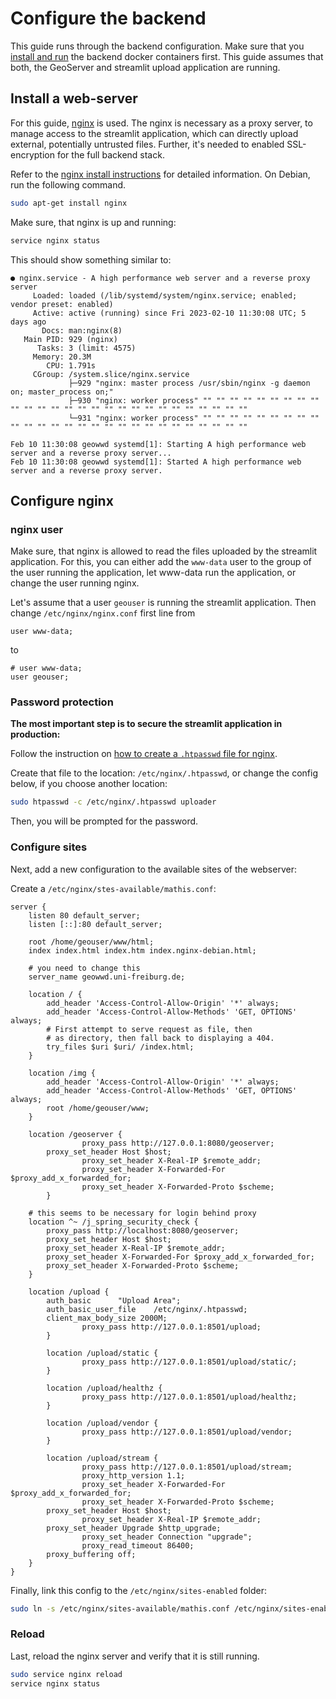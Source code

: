 # Configure the backend

This guide runs through the backend configuration. Make sure that you 
[install and run](./install.md) the backend docker containers first. 
This guide assumes that both, the GeoServer and streamlit upload application
are running.

## Install a web-server

For this guide, [nginx](https://www.nginx.com/) is used.
The nginx is necessary as a proxy server, to manage access to the streamlit 
application, which can directly upload external, potentially untrusted files.
Further, it's needed to enabled SSL-encryption for the full backend stack.

Refer to the [nginx install instructions](https://docs.nginx.com/nginx/admin-guide/installing-nginx/installing-nginx-open-source/#installing-prebuilt-debian-packages) for detailed information. On Debian, run
the following command.

```bash
sudo apt-get install nginx
```

Make sure, that nginx is up and running:

```bash
service nginx status
```

This should show something similar to:

```
● nginx.service - A high performance web server and a reverse proxy server
     Loaded: loaded (/lib/systemd/system/nginx.service; enabled; vendor preset: enabled)
     Active: active (running) since Fri 2023-02-10 11:30:08 UTC; 5 days ago
       Docs: man:nginx(8)
   Main PID: 929 (nginx)
      Tasks: 3 (limit: 4575)
     Memory: 20.3M
        CPU: 1.791s
     CGroup: /system.slice/nginx.service
             ├─929 "nginx: master process /usr/sbin/nginx -g daemon on; master_process on;"
             ├─930 "nginx: worker process" "" "" "" "" "" "" "" "" "" "" "" "" "" "" "" "" "" "" "" "" "" "" "" "" "" "" ""
             └─931 "nginx: worker process" "" "" "" "" "" "" "" "" "" "" "" "" "" "" "" "" "" "" "" "" "" "" "" "" "" "" ""

Feb 10 11:30:08 geowwd systemd[1]: Starting A high performance web server and a reverse proxy server...
Feb 10 11:30:08 geowwd systemd[1]: Started A high performance web server and a reverse proxy server.
```

## Configure nginx

### nginx user
Make sure, that nginx is allowed to read the files uploaded by the streamlit application.
For this, you can either add the `www-data` user to the group of the user running the
application, let www-data run the application, or change the user running nginx.

Let's assume that a user `geouser` is running the streamlit application. Then change
`/etc/nginx/nginx.conf` first line from

```
user www-data;
```
to 

```
# user www-data;
user geouser;
```

### Password protection

**The most important step is to secure the streamlit application in production:**

Follow the instruction on [how to create a `.htpasswd` file for nginx](https://docs.nginx.com/nginx/admin-guide/security-controls/configuring-http-basic-authentication/).

Create that file to the location: `/etc/nginx/.htpasswd`, or change the config below,
if you choose another location:

```bash
sudo htpasswd -c /etc/nginx/.htpasswd uploader
```
Then, you will be prompted for the password.

### Configure sites

Next, add a new configuration to the available sites of the webserver:

Create a `/etc/nginx/stes-available/mathis.conf`:

```
server {
	listen 80 default_server;
	listen [::]:80 default_server;

	root /home/geouser/www/html;
	index index.html index.htm index.nginx-debian.html;

    # you need to change this
	server_name geowwd.uni-freiburg.de;

	location / {
		add_header 'Access-Control-Allow-Origin' '*' always;
		add_header 'Access-Control-Allow-Methods' 'GET, OPTIONS' always;
		# First attempt to serve request as file, then
		# as directory, then fall back to displaying a 404.
		try_files $uri $uri/ /index.html;
	}

	location /img {
		add_header 'Access-Control-Allow-Origin' '*' always;
		add_header 'Access-Control-Allow-Methods' 'GET, OPTIONS' always;
		root /home/geouser/www;
	}

    location /geoserver {
                proxy_pass http://127.0.0.1:8080/geoserver;
		proxy_set_header Host $host;
                proxy_set_header X-Real-IP $remote_addr;
                proxy_set_header X-Forwarded-For $proxy_add_x_forwarded_for;
                proxy_set_header X-Forwarded-Proto $scheme;
        }

	# this seems to be necessary for login behind proxy
	location ^~ /j_spring_security_check {
		proxy_pass http://localhost:8080/geoserver;
		proxy_set_header Host $host;
		proxy_set_header X-Real-IP $remote_addr;
		proxy_set_header X-Forwarded-For $proxy_add_x_forwarded_for;
		proxy_set_header X-Forwarded-Proto $scheme;
	}

	location /upload {
		auth_basic 		"Upload Area";
		auth_basic_user_file 	/etc/nginx/.htpasswd;
		client_max_body_size 2000M;
                proxy_pass http://127.0.0.1:8501/upload;
        }

        location /upload/static {
                proxy_pass http://127.0.0.1:8501/upload/static/;
        }

        location /upload/healthz {
                proxy_pass http://127.0.0.1:8501/upload/healthz;
        }

        location /upload/vendor {
                proxy_pass http://127.0.0.1:8501/upload/vendor;
        }

        location /upload/stream {
                proxy_pass http://127.0.0.1:8501/upload/stream;
                proxy_http_version 1.1;
                proxy_set_header X-Forwarded-For $proxy_add_x_forwarded_for;
                proxy_set_header X-Forwarded-Proto $scheme;
		proxy_set_header Host $host;
                proxy_set_header X-Real-IP $remote_addr;
		proxy_set_header Upgrade $http_upgrade;
                proxy_set_header Connection "upgrade";
                proxy_read_timeout 86400;
		proxy_buffering off;
	}
}
```

Finally, link this config to the `/etc/nginx/sites-enabled` folder:

```bash
sudo ln -s /etc/nginx/sites-available/mathis.conf /etc/nginx/sites-enabled/mathis.conf
```

### Reload

Last, reload the nginx server and verify that it is still running.

```bash
sudo service nginx reload
service nginx status
```